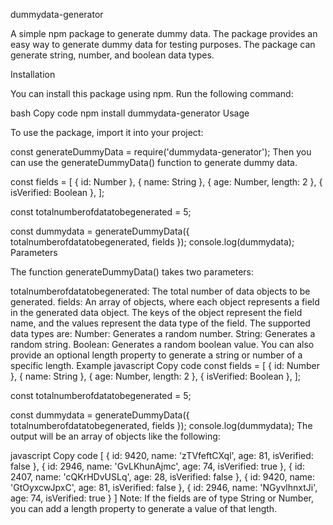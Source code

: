 

dummydata-generator

A simple npm package to generate dummy data. The package provides an easy way to generate dummy data for testing purposes. The package can generate string, number, and boolean data types.

Installation

You can install this package using npm. Run the following command:

bash
Copy code
npm install dummydata-generator
Usage

To use the package, import it into your project:

const generateDummyData = require('dummydata-generator');
Then you can use the generateDummyData() function to generate dummy data.


const fields = [
  { id: Number },
  { name: String },
  { age: Number, length: 2 },
  { isVerified: Boolean },
];

const totalnumberofdatatobegenerated = 5;

const dummydata = generateDummyData({ totalnumberofdatatobegenerated, fields });
console.log(dummydata);
Parameters

The function generateDummyData() takes two parameters:

totalnumberofdatatobegenerated: The total number of data objects to be generated.
fields: An array of objects, where each object represents a field in the generated data object. The keys of the object represent the field name, and the values represent the data type of the field. The supported data types are:
Number: Generates a random number.
String: Generates a random string.
Boolean: Generates a random boolean value.
You can also provide an optional length property to generate a string or number of a specific length.
Example
javascript
Copy code
const fields = [
  { id: Number },
  { name: String },
  { age: Number, length: 2 },
  { isVerified: Boolean },
];

const totalnumberofdatatobegenerated = 5;

const dummydata = generateDummyData({ totalnumberofdatatobegenerated, fields });
console.log(dummydata);
The output will be an array of objects like the following:

javascript
Copy code
[
  { id: 9420, name: 'zTVfeftCXql', age: 81, isVerified: false },
  { id: 2946, name: 'GvLKhunAjmc', age: 74, isVerified: true },
  { id: 2407, name: 'cQKrHDvUSLq', age: 28, isVerified: false },
  { id: 9420, name: 'GtOyxcwJpxC', age: 81, isVerified: false },
  { id: 2946, name: 'NGyvlhnxtJi', age: 74, isVerified: true }
]
Note: If the fields are of type String or Number, you can add a length property to generate a value of that length.